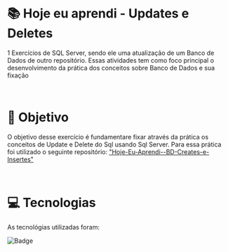 # :books: Hoje eu aprendi - Updates e Deletes
<p>1 Exercícios de SQL Server, sendo ele uma atualização de um Banco de Dados de outro repositório. Essas atividades tem como foco principal o desenvolvimento da prática dos conceitos sobre Banco de Dados e sua fixação</p>

<br>

# :blue_book: Objetivo

O objetivo desse exercício é fundamentare fixar através da prática os conceitos de Update e Delete do Sql usando Sql Server. Para essa prática foi utilizado o seguinte repositório: <a href="https://github.com/YanMCoutinho/Hoje-Eu-Aprendi--BD-Creates-e-Inserts">"Hoje-Eu-Aprendi--BD-Creates-e-Insertes"</a>

<br>

# :computer: Tecnologias

As tecnológias utilizadas foram:

![Badge](https://img.shields.io/static/v1?label=&message=SQL_Server&color=darkGraystyle=for-the-badge)
